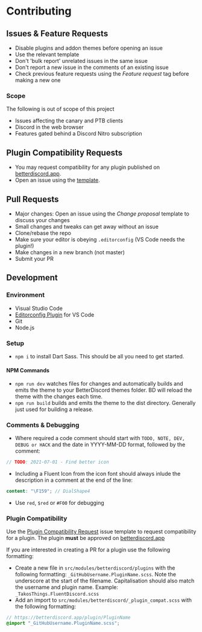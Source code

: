 # Contributing

## Issues & Feature Requests
* Disable plugins and addon themes before opening an issue
* Use the relevant template
* Don't 'bulk report' unrelated issues in the same issue
* Don't report a new issue in the comments of an existing issue
* Check previous feature requests using the *Feature request* tag before making a new one
### Scope
The following is out of scope of this project
* Issues affecting the canary and PTB clients
* Discord in the web browser
* Features gated behind a Discord Nitro subscription

## Plugin Compatibility Requests
* You may request compatibility for any plugin published on [betterdiscord.app](https://betterdiscord.app/plugins).
* Open an issue using the [template](https://github.com/TakosThings/Fluent-Discord/issues/new?assignees=&labels=better+discord%2Cplugin+compatibility&template=plugin_compat.yml&title=Plugin+name+here). 

## Pull Requests
* Major changes: Open an issue using the *Change proposal* template to discuss your changes 
* Small changes and tweaks can get away without an issue
* Clone/rebase the repo
* Make sure your editor is obeying `.editorconfig` (VS Code needs the plugin!)
* Make changes in a new branch (not master)
* Submit your PR

## Development
### Environment
* Visual Studio Code
* [Editorconfig Plugin](https://marketplace.visualstudio.com/items?itemName=EditorConfig.EditorConfig) for VS Code
* Git
* Node.js

### Setup
* `npm i` to install Dart Sass. This should be all you need to get started.

#### NPM Commands
* `npm run dev` watches files for changes and automatically builds and emits the theme to your BetterDiscord themes folder. BD will reload the theme with the changes each time.
* `npm run build` builds and emits the theme to the dist directory. Generally just used for building a release.

### Comments & Debugging
* Where required a code comment should start with `TODO, NOTE, DEV, DEBUG or HACK` and the date in YYYY-MM-DD format, followed by the comment: 
```SCSS
// TODO: 2021-07-01 - Find better icon
```
* Including a Fluent Icon from the icon font should always inlude the description in a comment at the end of the line: 
```SCSS
content: "\F159"; // DialShape4
```
* Use `red`, `$red` or `#F00` for debugging

### Plugin Compatibility
Use the [Plugin Compatibility Request](https://github.com/TakosThings/Fluent-Discord/issues/new?assignees=&labels=better+discord%2Cplugin+compatibility&template=plugin_compat.yml&title=Plugin+name+here) issue template to request compatibility for a plugin. The plugin __must__ be approved on [betterdiscord.app](https://betterdiscord.app)

If you are interested in creating a PR for a plugin use the following formatting:
* Create a new file in `src/modules/betterdiscord/plugins` with the following formatting: `_GitHubUsername.PluginName.scss`. Note the underscore at the start of the filename. Capitalisation should also match the username and plugin name. Example: `_TakosThings.FluentDiscord.scss`
* Add an import to `src/modules/betterdiscord/_plugin_compat.scss` with the following formatting:
```SCSS
// https://betterdiscord.app/plugin/PluginName
@import "_GitHubUsername.PluginName.scss";
```
